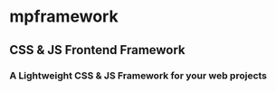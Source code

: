 # mpframework
## CSS & JS Frontend Framework
### A Lightweight CSS & JS Framework for your web projects